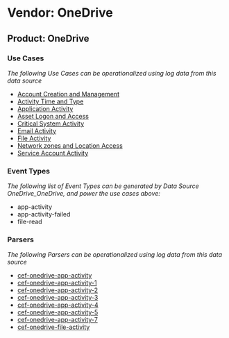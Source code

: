 Vendor: OneDrive
================
Product: OneDrive
-----------------

### Use Cases

_The following Use Cases can be operationalized using log data from this data source_

* [Account Creation and Management](../UseCases/usecase_account_creation_and_management.md)
* [Activity Time  and Type](../UseCases/usecase_activity_time__and_type.md)
* [Application Activity](../UseCases/usecase_application_activity.md)
* [Asset Logon and Access](../UseCases/usecase_asset_logon_and_access.md)
* [Critical System Activity](../UseCases/usecase_critical_system_activity.md)
* [Email Activity](../UseCases/usecase_email_activity.md)
* [File Activity](../UseCases/usecase_file_activity.md)
* [Network zones and Location Access](../UseCases/usecase_network_zones_and_location_access.md)
* [Service Account Activity](../UseCases/usecase_service_account_activity.md)


### Event Types

_The following list of Event Types can be generated by Data Source OneDrive_OneDrive, and power the use cases above:_

- app-activity
- app-activity-failed
- file-read


### Parsers

_The following Parsers can be operationalized using log data from this data source_

* [cef-onedrive-app-activity](../Parsers/parserContent_cef-onedrive-app-activity.md)
* [cef-onedrive-app-activity-1](../Parsers/parserContent_cef-onedrive-app-activity-1.md)
* [cef-onedrive-app-activity-2](../Parsers/parserContent_cef-onedrive-app-activity-2.md)
* [cef-onedrive-app-activity-3](../Parsers/parserContent_cef-onedrive-app-activity-3.md)
* [cef-onedrive-app-activity-4](../Parsers/parserContent_cef-onedrive-app-activity-4.md)
* [cef-onedrive-app-activity-5](../Parsers/parserContent_cef-onedrive-app-activity-5.md)
* [cef-onedrive-app-activity-7](../Parsers/parserContent_cef-onedrive-app-activity-7.md)
* [cef-onedrive-file-activity](../Parsers/parserContent_cef-onedrive-file-activity.md)
